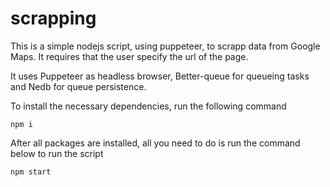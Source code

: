 # scrapping

This is a simple nodejs script, using puppeteer, to scrapp data from Google Maps. It requires that the user specify the url of the page.

It uses Puppeteer as headless browser, Better-queue for queueing tasks and Nedb for queue persistence.

To install the necessary dependencies, run the following command
```
npm i
```

After all packages are installed, all you need to do is run the command below to run the script
```
npm start
```
